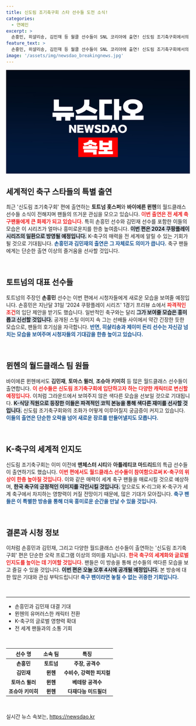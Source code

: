 ```yaml
---
title: 신도림 조기축구회 스타 선수들 도전 소식!
categories:
  - 연예인
excerpt: >
  손흥민, 히샬리송, 김민재 등 월클 선수들이 SNL 코리아에 출연! 신도림 조기축구회에서의 유쾌한 변신이 궁금하다면 오늘 오후 4시, 그들의 예상치 못한 모습이 공개된다!
feature_text: >
  손흥민, 히샬리송, 김민재 등 월클 선수들이 SNL 코리아에 출연! 신도림 조기축구회에서의 유쾌한 변신이 궁금하다면 오늘 오후 4시, 그들의 예상치 못한 모습이 공개된다!
image: '/assets/img/newsdao_breakingnews.jpg'
---
```


<p><img src="/assets/img/newsdao_breakingnews.jpg" alt="ontimetimes 속보" /></p>

<h2 data-ke-size="size26">세계적인 축구 스타들의 특별 출연</h2>

<p data-ke-size="size16">최근 '신도림 조기축구회' 편에 출연하는 <b>토트넘 홋스퍼</b>와 <b>바이에른 뮌헨</b>의 월드클래스 선수들 소식이 전해지며 팬들의 뜨거운 관심을 모으고 있습니다. <b><span style="color: #ee2323;">이번 출연은 전 세계 축구팬들에게 큰 화제가 되고 있습니다.</span></b> 특히 손흥민 선수와 김민재 선수를 포함한 이들의 모습은 이 시리즈가 얼마나 흥미로운지를 한층 높여줍니다. <b><span style="background-color: #21538527;">이번 편은 2024 쿠팡플레이 시리즈의 일환으로 방영될 예정입니다.</span></b> K-축구의 매력을 전 세계에 알릴 수 있는 기회가 될 것으로 기대됩니다. <b><span style="color: #1a5490;">손흥민과 김민재의 출연은 그 자체로도 의미가 큽니다.</span></b> 축구 팬들에게는 단순한 출연 이상의 즐거움을 선사할 것입니다.</p>

<p data-ke-size="size16">&nbsp;</p>

<h2 data-ke-size="size26">토트넘의 대표 선수들</h2>

<p data-ke-size="size16">토트넘의 주장인 <b>손흥민</b> 선수는 이번 편에서 시청자들에게 새로운 모습을 보여줄 예정입니다. 손흥민은 지난달 31일 '2024 쿠팡플레이 시리즈' 1경기 프리뷰 쇼에서 <b><span style="color: #ee2323;">파격적인 조건</span></b>의 입단 제안을 받기도 했습니다. 일반적인 축구와는 달리 <b><span style="background-color: #21538527;">그가 보여줄 모습은 흥미롭고 신선할 것입니다.</span></b> 공개된 스틸 이미지 속 그는 선배들 사이에서 약간 긴장한 듯한 모습으로, 팬들의 호기심을 자극합니다. <b><span style="color: #1a5490;">반면, 히샬리송과 제이미 돈리 선수는 자신감 넘치는 모습을 보여주며 시청자들의 기대감을 한층 높이고 있습니다.</span></b></p>

<p data-ke-size="size16">&nbsp;</p>

<h2 data-ke-size="size26">뮌헨의 월드클래스 팀 원들</h2>

<p data-ke-size="size16">바이에른 뮌헨에서도 <b>김민재</b>, <b>토마스 뮐러</b>, <b>조슈아 키미히</b> 등 많은 월드클래스 선수들이 출연합니다. <b><span style="color: #ee2323;">이 선수들은 신도림 조기축구회에 입단하고자 하는 다양한 캐릭터로 변신할 예정입니다.</span></b> 이처럼 그라운드에서 보여주지 않은 색다른 모습을 선보일 것으로 기대됩니다. <b><span style="background-color: #21538527;">K-식당 직원으로 등장한 이들은 파격적인 코믹 본능을 통해 색다른 재미를 선사할 것입니다.</span></b> 신도림 조기축구회와의 조화가 어떻게 이루어질지 궁금증이 커지고 있습니다. <b><span style="color: #1a5490;">이들의 출연은 단순한 오락을 넘어 새로운 장르를 만들어낼지도 모릅니다.</span></b></p>

<p data-ke-size="size16">&nbsp;</p>

<h2 data-ke-size="size26">K-축구의 세계적 인지도</h2>

<p data-ke-size="size16">신도림 조기축구회는 이미 이전에 <b>맨체스터 시티</b>와 <b>아틀레티코 마드리드</b>의 특급 선수들이 출연하기도 했습니다. <b><span style="color: #ee2323;">이번 편에서도 월드클래스 선수들이 참여함으로써 K-축구의 위상이 한층 높아질 것입니다.</span></b> 이와 같은 매력이 세계 축구 팬들을 매료시킬 것으로 예상하며, <b><span style="background-color: #21538527;">한국 축구의 긍정적인 이미지를 각인시킬 것입니다.</span></b> 앞으로도 K-리그와 K-축구가 세계 축구에서 차지하는 영향력이 커질 전망이기 때문에, 많은 기대가 모아집니다. <b><span style="color: #1a5490;">축구 팬들은 이 특별한 방송을 통해 더욱 흥미로운 순간을 만날 수 있을 것입니다.</span></b></p>

<p data-ke-size="size16">&nbsp;</p>

<h2 data-ke-size="size26">결론과 시청 정보</h2>

<p data-ke-size="size16">이처럼 손흥민과 김민재, 그리고 다양한 월드클래스 선수들이 출연하는 '신도림 조기축구회' 편은 단순한 오락 프로그램 이상의 의미를 지닙니다. <b><span style="color: #ee2323;">한국 축구의 세계화와 글로벌 인지도를 높이는 데 기여할 것입니다.</span></b> 팬들은 이 방송을 통해 선수들의 색다른 모습을 보고 즐길 수 있을 것입니다. <b><span style="background-color: #21538527;">이번 편은 오늘 오후 4시에 공개될 예정입니다.</span></b> 본 방송에 대한 많은 기대와 관심 부탁드립니다! <b><span style="color: #1a5490;">축구 팬이라면 놓칠 수 없는 귀중한 기회입니다.</span></b></p>

<p data-ke-size="size16">&nbsp;</p>

<hr>

<ul>
  <li>손흥민과 김민재 대결 기대</li>
  <li>뮌헨의 유머러스한 캐릭터 전환</li>
  <li>K-축구의 글로벌 영향력 확대</li>
  <li>전 세계 팬들과의 소통 기회</li>
</ul>

<p data-ke-size="size16">&nbsp;</p>

<table>
  <thead>
    <tr>
      <th style="text-align: center; height: 17px;"><b>선수 명</b></th>
      <th style="text-align: center; height: 17px;"><b>소속 팀</b></th>
      <th style="text-align: center; height: 17px;"><b>특징</b></th>
    </tr>
  </thead>
  <tbody>
    <tr>
      <td style="text-align: center; height: 17px;"><b>손흥민</b></td>
      <td style="text-align: center; height: 17px;"><b>토트넘</b></td>
      <td style="text-align: center; height: 17px;"><b>주장, 공격수</b></td>
    </tr>
    <tr>
      <td style="text-align: center; height: 17px;"><b>김민재</b></td>
      <td style="text-align: center; height: 17px;"><b>뮌헨</b></td>
      <td style="text-align: center; height: 17px;"><b>수비수, 강력한 피지컬</b></td>
    </tr>
    <tr>
      <td style="text-align: center; height: 17px;"><b>토마스 뮐러</b></td>
      <td style="text-align: center; height: 17px;"><b>뮌헨</b></td>
      <td style="text-align: center; height: 17px;"><b>베테랑 공격수</b></td>
    </tr>
    <tr>
      <td style="text-align: center; height: 17px;"><b>조슈아 키미히</b></td>
      <td style="text-align: center; height: 17px;"><b>뮌헨</b></td>
      <td style="text-align: center; height: 17px;"><b>다재다능 미드필더</b></td>
    </tr>
  </tbody>
</table>

<p data-ke-size="size16">&nbsp;</p>
실시간 뉴스 속보는, <a href="https://newsdao.kr" rel="dofollow">https://newsdao.kr</a>


